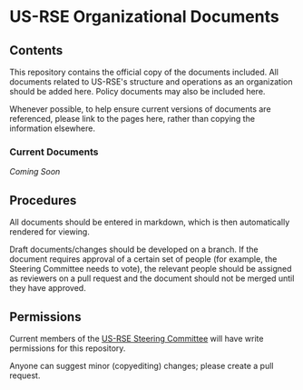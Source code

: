 # US-RSE Organizational Documents

## Contents

This repository contains the official copy of the documents included.  All documents related to US-RSE's structure and operations as an organization should be added here.  Policy documents may also be included here.

Whenever possible, to help ensure current versions of documents are referenced, please link to the pages here, rather than copying the information elsewhere.

### Current Documents

*Coming Soon*

## Procedures

All documents should be entered in markdown, which is then automatically rendered for viewing.  

Draft documents/changes should be developed on a branch.  If the document requires approval of a certain set of people (for example, the Steering Committee needs to vote), the relevant people should be assigned as reviewers on a pull request and the document should not be merged until they have approved. 

## Permissions

Current members of the [US-RSE Steering Committee](https://us-rse.org/steering-committee/) will have write permissions for this repository.

Anyone can suggest minor (copyediting) changes; please create a pull request. 
